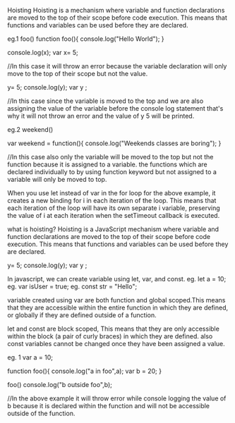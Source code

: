 
Hoisting
Hoisting is a mechanism where variable and function declarations are moved to the top of their scope before code execution. This means that functions and variables can be used before they are declared.

eg.1 foo() 
function foo(){ 
    console.log("Hello World"); 
    }

console.log(x); 
var x= 5;

//In this case it will throw an error because the variable declaration will only move to the top of their scope but not the value.

y= 5; console.log(y); 
var y ;

//In this case since the variable is moved to the top and we are also assigning the value of the variable before the console log statement that's why it will not throw an error and the value of y 5 will be printed.

eg.2 weekend()

var weekend = function(){ 
    console.log("Weekends classes are boring"); 
    }

//In this case also only the variable will be moved to the top but not the function because it is assigned to a variable. the functions which are declared individually to by using function keyword but not assigned to a variable will only be moved to top.

When you use let instead of var in the for loop for the above example, it creates a new binding for i in each iteration of the loop. This means that each iteration of the loop will have its own separate i variable, preserving the value of i at each iteration when the setTimeout callback is executed.

what is hoisting? 
Hoisting is a JavaScript mechanism where variable and function declarations are moved to the top of their scope before code execution. This means that functions and variables can be used before they are declared.

y= 5; 
console.log(y); 
var y ;


In javascript, we can create variable using let, var, and const. 
eg. let a = 10; eg. var isUser = true; eg. const str = "Hello";

variable created using var are both function and global scoped.This means that they are accessible within the entire function in which they are defined, or globally if they are defined outside of a function.

let and const are block scoped, This means that they are only accessible within the block (a pair of curly braces) in which they are defined. also const variables cannot be changed once they have been assigned a value.

eg. 1 var a = 10;

function foo(){ 
    console.log("a in foo",a); 
    var b = 20; 
    }

foo() 
console.log("b outside foo",b);

//In the above example it will throw error while console logging the value of b because it is declared within the function and will not be accessible outside of the function.
